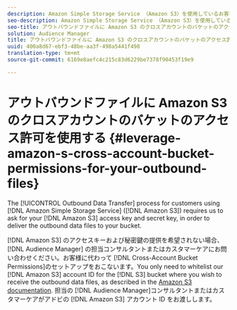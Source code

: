 ```yaml
---
description: Amazon Simple Storage Service （Amazon S3）を使用しているお客様の場合、アウトバウンドのデータ転送プロセスにおいて、バケットを通してアウトバウンドデータファイルを配信するために、Amazon S3 のアクセスキーおよび秘密鍵を提供していただく必要があります。
seo-description: Amazon Simple Storage Service （Amazon S3）を使用しているお客様の場合、アウトバウンドのデータ転送プロセスにおいて、バケットを通してアウトバウンドデータファイルを配信するために、Amazon S3 のアクセスキーおよび秘密鍵を提供していただく必要があります。
seo-title: アウトバウンドファイルに Amazon S3 のクロスアカウントのバケットのアクセス許可を使用する
solution: Audience Manager
title: アウトバウンドファイルに Amazon S3 のクロスアカウントのバケットのアクセス許可を使用する
uuid: 400a8d67-ebf3-48be-aa3f-498a5441f498
translation-type: tm+mt
source-git-commit: 6169e8aefc4c215c83d6229be7378f90453f19e9

---
```



# アウトバウンドファイルに Amazon S3 のクロスアカウントのバケットのアクセス許可を使用する {#leverage-amazon-s-cross-account-bucket-permissions-for-your-outbound-files}

The [!UICONTROL Outbound Data Transfer] process for customers using [!DNL Amazon Simple Storage Service] ([!DNL Amazon S3]) requires us to ask for your [!DNL Amazon S3] access key and secret key, in order to deliver the outbound data files to your bucket.

[!DNL Amazon S3] のアクセスキーおよび秘密鍵の提供を希望されない場合、[!DNL Audience Manager] の担当コンサルタントまたはカスタマーケアにお問い合わせください。お客様に代わって [!DNL Cross-Account Bucket Permissions]のセットアップをおこないます。You only need to whitelist our [!DNL Amazon S3] account ID for the [!DNL S3] bucket where you wish to receive the outbound data files, as described in the [Amazon S3 documentation](https://docs.aws.amazon.com/AmazonS3/latest/dev/example-walkthroughs-managing-access-example2.html). 担当の [!DNL Audience Manager]コンサルタントまたはカスタマーケアがアドビの [!DNL Amazon S3] アカウント ID をお渡しします。